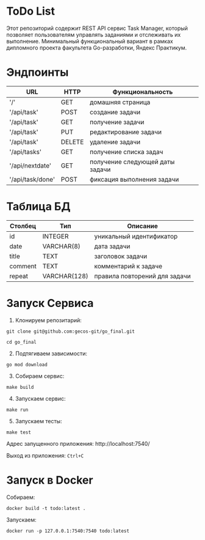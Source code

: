 # ToDo List
Этот репозиторий содержит REST API сервис Task Manager, который позволяет пользователям управлять заданиями и отслеживать их выполнение. Минимальный функциональный вариант в рамках дипломного проекта факультета Go-разработки, Яндекс Практикум.
# Эндпоинты

| URL              | HTTP      | Функциональность                |
| ---------------- | --------- | ------------------------------- |
| '/'              | GET       | домашняя страница               |
| '/api/task'      | POST      | создание задачи                 |
| '/api/task'      | GET       | получение задачи                |
| '/api/task'      | PUT       | редактирование задачи           |
| '/api/task'      | DELETE    | удаление задачи                 |
| '/api/tasks'     | GET       | получение списка задач          |
| '/api/nextdate'  | GET       | получение следующей даты задачи |
| '/api/task/done' | POST      | фиксация выполнения задачи      |

# Таблица БД

| Столбец    | Тип          | Описание                      |
| ---------- | ------------ | ----------------------------- |
| id         | INTEGER      | уникальный идентификатор      |
| date       | VARCHAR(8)   | дата задачи                   |
| title      | TEXT         | заголовок задачи              |
| comment    | TEXT         | комментарий к задаче          |
| repeat     | VARCHAR(128) | правила повторений для задачи |

# Запуск Сервиса

1. Клонируем репозитарий:
```shell
git clone git@github.com:gecos-git/go_final.git

cd go_final
```
2. Подтягиваем зависимости:
```shell
go mod download
```
3. Cобираем сервис:
```shell
make build
```
4. Запускаем сервис:
```shell
make run
```
5. Запускаем тесты:
```shell
make test
```

Адрес запущенного приложения:
http://localhost:7540/

Выход из приложения: ```Ctrl+C```


# Запуск в Docker

Собираем:
```shell
docker build -t todo:latest .
```

Запускаем:
```shell
docker run -p 127.0.0.1:7540:7540 todo:latest
```